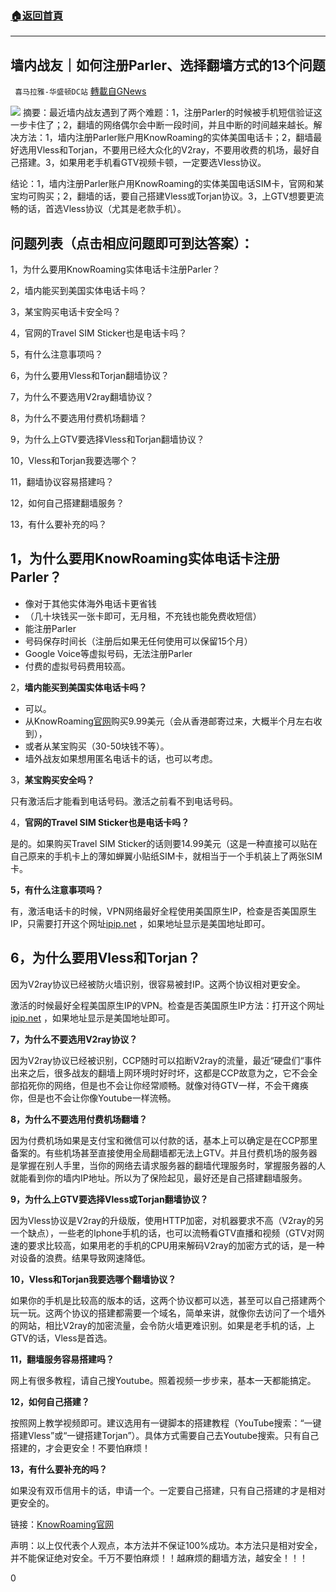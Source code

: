 ###  [:house:返回首頁](https://github.com/ourhimalayas/txt)
---

## 墙内战友｜如何注册Parler、选择翻墙方式的13个问题
` 喜马拉雅-华盛顿DC站` [轉載自GNews](https://gnews.org/zh-hans/500335/)

![]()![](https://gnews-media-offload.s3.amazonaws.com/wp-content/uploads/2020/10/29144231/Snip20201030_63.png)
摘要：最近墙内战友遇到了两个难题：1，注册Parler的时候被手机短信验证这一步卡住了；2，翻墙的网络偶尔会中断一段时间，并且中断的时间越来越长。解决方法：1，墙内注册Parler账户用KnowRoaming的实体美国电话卡；2，翻墙最好选用Vless和Torjan，不要用已经大众化的V2ray，不要用收费的机场，最好自己搭建。3，如果用老手机看GTV视频卡顿，一定要选Vless协议。

结论：1，墙内注册Parler账户用KnowRoaming的实体美国电话SIM卡，官网和某宝均可购买；2，翻墙的话，要自己搭建Vless或Torjan协议。3，上GTV想要更流畅的话，首选Vless协议（尤其是老款手机）。

## 问题列表（点击相应问题即可到达答案）：

1，为什么要用KnowRoaming实体电话卡注册Parler？

2，墙内能买到美国实体电话卡吗？

3，某宝购买电话卡安全吗？

4，官网的Travel SIM Sticker也是电话卡吗？

5，有什么注意事项吗？

6，为什么要用Vless和Torjan翻墙协议？

7，为什么不要选用V2ray翻墙协议？

8，为什么不要选用付费机场翻墙？

9，为什么上GTV要选择Vless和Torjan翻墙协议？

10，Vless和Torjan我要选哪个？

11，翻墙协议容易搭建吗？

12，如何自己搭建翻墙服务？

13，有什么要补充的吗？



## 1，为什么要用KnowRoaming实体电话卡注册Parler？

- 像对于其他实体海外电话卡更省钱
- （几十块钱买一张卡即可，无月租，不充钱也能免费收短信）
- 能注册Parler
- 号码保存时间长（注册后如果无任何使用可以保留15个月）
- Google Voice等虚拟号码，无法注册Parler
- 付费的虚拟号码费用较高。


2，**墙内能买到美国实体电话卡吗？**

- 可以。
- 从KnowRoaming[官网](https://www.knowroaming.com/)购买9.99美元（会从香港邮寄过来，大概半个月左右收到），
- 或者从某宝购买（30-50块钱不等）。
- 墙外战友如果想用匿名电话卡的话，也可以考虑。


3，**某宝购买安全吗？**

只有激活后才能看到电话号码。激活之前看不到电话号码。

4，**官网的Travel SIM Sticker也是电话卡吗？**

是的。如果购买Travel SIM Sticker的话则要14.99美元（这是一种直接可以贴在自己原来的手机卡上的薄如蝉翼小贴纸SIM卡，就相当于一个手机装上了两张SIM卡。

**5，有什么注意事项吗？**

有，激活电话卡的时候，VPN网络最好全程使用美国原生IP，检查是否美国原生IP，只需要打开这个网址[ipip.net](https://www.ipip.net/) ，如果地址显示是美国地址即可。

## 6，为什么要用Vless和Torjan？

因为V2ray协议已经被防火墙识别，很容易被封IP。这两个协议相对更安全。

激活的时候最好全程美国原生IP的VPN。检查是否美国原生IP方法：打开这个网址[ipip.net](https://www.ipip.net/) ，如果地址显示是美国地址即可。

**7，为什么不要选用V2ray协议？**

因为V2ray协议已经被识别，CCP随时可以掐断V2ray的流量，最近“硬盘们“事件出来之后，很多战友的翻墙上网环境时好时坏，这都是CCP故意为之，它不会全部掐死你的网络，但是也不会让你经常顺畅。就像对待GTV一样，不会干瘫痪你，但是也不会让你像Youtube一样流畅。

**8，为什么不要选用付费机场翻墙？**

因为付费机场如果是支付宝和微信可以付款的话，基本上可以确定是在CCP那里备案的。有些机场甚至直接使用全局翻墙都无法上GTV。并且付费机场的服务器是掌握在别人手里，当你的网络去请求服务器的翻墙代理服务时，掌握服务器的人就能看到你的墙内IP地址。所以为了保险起见，最好还是自己搭建翻墙服务。

**9，为什么上GTV要选择Vless或Torjan翻墙协议？**

因为Vless协议是V2ray的升级版，使用HTTP加密，对机器要求不高（V2ray的另一个缺点），一些老的Iphone手机的话，也可以流畅看GTV直播和视频（GTV对网速的要求比较高，如果用老的手机的CPU用来解码V2ray的加密方式的话，是一种对设备的浪费。结果导致网速降低。

**10，Vless和Torjan我要选哪个翻墙协议？**

如果你的手机是比较高的版本的话，这两个协议都可以选，甚至可以自己搭建两个玩一玩。这两个协议的搭建都需要一个域名，简单来讲，就像你去访问了一个墙外 的网站，相比V2ray的加密流量，会令防火墙更难识别。如果是老手机的话，上GTV的话，Vless是首选。

**11，翻墙服务容易搭建吗？**

网上有很多教程，请自己搜Youtube。照着视频一步步来，基本一天都能搞定。

**12，如何自己搭建？**

按照网上教学视频即可。建议选用有一键脚本的搭建教程（YouTube搜索：“一键搭建Vless”或“一键搭建Torjan”）。具体方式需要自己去Youtube搜索。只有自己搭建的，才会更安全！不要怕麻烦！

**13，有什么要补充的吗？**

如果没有双币信用卡的话，申请一个。一定要自己搭建，只有自己搭建的才是相对更安全的。

链接：[KnowRoaming官网](https://www.knowroaming.com/)

声明：以上仅代表个人观点，本方法并不保证100%成功。本方法只是相对安全，并不能保证绝对安全。千万不要怕麻烦！！越麻烦的翻墙方法，越安全！！！

0
